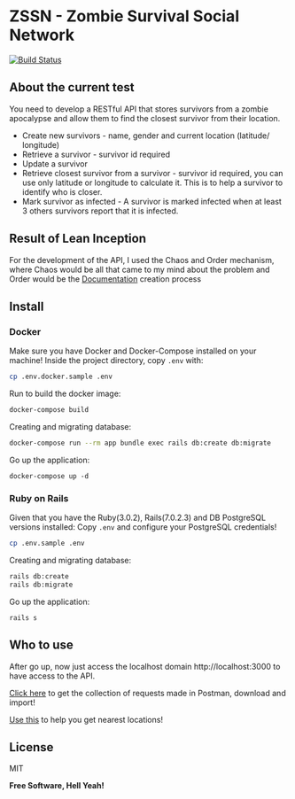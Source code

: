 # ZSSN - Zombie Survival Social Network

[![Build Status](https://travis-ci.org/joemccann/dillinger.svg?branch=master)](https://travis-ci.org/joemccann/dillinger)

## About the current test
You need to develop a RESTful API that stores survivors from a zombie apocalypse and allow
them to find the closest survivor from their location.
- Create new survivors - name, gender and current location (latitude/ longitude)
- Retrieve a survivor - survivor id required
- Update a survivor
- Retrieve closest survivor from a survivor - survivor id required, you can use
only latitude or longitude to calculate it. This is to help a survivor to identify who is
closer.
- Mark survivor as infected - A survivor is marked infected when at least 3 others
survivors report that it is infected.

## Result of Lean Inception
For the development of the API, I used the Chaos and Order mechanism, where Chaos would be all that came to my mind about the problem and Order would be the [Documentation](https://drive.google.com/file/d/1x5L1VwF8CyDEJHvxHmZ9LrDpUVBIKt1g/view?usp=sharing) creation process

## Install
### Docker
Make sure you have Docker and Docker-Compose installed on your machine!
Inside the project directory, copy `.env` with:
```sh
cp .env.docker.sample .env
```
Run to build the docker image:
```sh
docker-compose build
```

Creating and migrating database:
```sh
docker-compose run --rm app bundle exec rails db:create db:migrate
```
Go up the application:
```
docker-compose up -d
```
### Ruby on Rails
Given that you have the Ruby(3.0.2), Rails(7.0.2.3) and DB PostgreSQL versions installed:
Copy `.env` and configure your PostgreSQL credentials!
```sh
cp .env.sample .env
```

Creating and migrating database:
```sh
rails db:create
rails db:migrate
```

Go up the application:
```
rails s
```

## Who to use
After go up, now just access the localhost domain http://localhost:3000 to have access to the API.

[Click here](https://github.com/padualima/zssn-maxihost-api/blob/main/vendor/zssn-api.postman_collection.json) to get the collection of requests made in Postman, download and import!

[Use this](https://github.com/padualima/zssn-maxihost-api/blob/main/vendor/suport_location.rb) to help you get nearest locations!

## License

MIT

**Free Software, Hell Yeah!**

